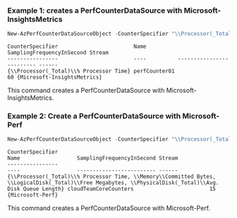 ### Example 1: creates a PerfCounterDataSource with Microsoft-InsightsMetrics
```powershell
New-AzPerfCounterDataSourceObject -CounterSpecifier "\\Processor(_Total)\\% Processor Time" -Name perfCounter01 -SamplingFrequencyInSecond 60 -Stream Microsoft-InsightsMetrics
```

```output
CounterSpecifier                        Name          SamplingFrequencyInSecond Stream
----------------                        ----          ------------------------- ------
{\\Processor(_Total)\\% Processor Time} perfCounter01                        60 {Microsoft-InsightsMetrics}
```

This command creates a PerfCounterDataSource with Microsoft-InsightsMetrics.

### Example 2: Create a PerfCounterDataSource with Microsoft-Perf
```powershell
New-AzPerfCounterDataSourceObject -CounterSpecifier "\\Processor(_Total)\\% Processor Time","\\Memory\\Committed Bytes","\\LogicalDisk(_Total)\\Free Megabytes","\\PhysicalDisk(_Total)\\Avg. Disk Queue Length" -Name cloudTeamCoreCounters -SamplingFrequencyInSecond 15 -Stream Microsoft-Perf
```

```output
CounterSpecifier                                                                                                                                          Name                  SamplingFrequencyInSecond Stream
----------------                                                                                                                                          ----                  ------------------------- ------
{\\Processor(_Total)\\% Processor Time, \\Memory\\Committed Bytes, \\LogicalDisk(_Total)\\Free Megabytes, \\PhysicalDisk(_Total)\\Avg. Disk Queue Length} cloudTeamCoreCounters                        15 {Microsoft-Perf}
```

This command creates a PerfCounterDataSource with Microsoft-Perf.

